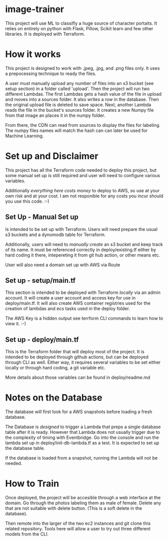 # image-trainer
This project will use ML to classifly a huge source of character portaits. It relies on entirely on python with Flask, Pillow, Scikit learn and few other libraries. It is deployed with Terraform.

# How it works
This project is designed to work with .jpeg, .jpg, and .png files only. It uses a prepocessing technique to ready the files.

A user must manually upload any number of files into an s3 bucket (see setup section) in a folder called 'upload'. Then the project will run two different Lambdas. The first Lambdas gets a hash value of the file in upload and moves into a sources folder. It also writes a row in the database. Then the original upload file is deleted to save space. Next, another Lambda reads the file in the bucket's sources folder. It creates a new Numpy file from that image an places it in the numpy folder.

From there, the CDN can read from sources to display the files for labeling. The numpy files names will match the hash can can later be used for Machine Learning.

# Set up and Disclaimer

This project has all the Terraform code needed to deploy this project, but some manual set up is still required and user will need to configure various variables.

Additionally *everything here costs money* to deploy to AWS, so use at your own risk and at your cost. I am not responible for any costs you incur should you use this code. :-)

## Set Up - Manual Set up

Is intended to be set up with Terraform. Users will need prepare the usual s3 buckets and a dynomodb table for Terraform.

Additionally, users will need to *manually create* an s3 bucket and keep track of its name. It must be referenced correctly in deploy/existing.tf either by hard coding it there, intepereting it from git hub action, or other means etc.

User will also need a domain set up with AWS via Route 

## Set up - setup/main.tf

This section is intended to be deployed with Terraform *locally* via an admin account. It will create a user account and access key for use in deploy/main.tf. It will also create AWS container registries used for the creation of lambdas and ecs tasks used in the deploy folder.

The AWS Key is a hidden output see terrform CLI commands to learn how to view it. :-)

## Set up - deploy/main.tf

This is the Terraform folder that will deploy most of the project. It is intended to be deployed through github actions, but can be deployed through CLI as well. Either way, it requires several variables to be set either locally or through hard coding, a git variable etc.

More details about those variables can be found in deploy/readme.md

# Notes on the Database

The database will first look for a AWS snapshots before loading a fresh database.

The Database is *designed* to trigger a Lambda that preps a single database table after it is ready. However that Lambda does not usually trigger due to the complexity of timing with Eventbridge. Go into the console and run the lambda set up in deploy/init-db-lambda.tf as a test. It is expected to set up the database table.

If the database is loaded from a snapshot, running the Lambda will not be needed.

# How to Train

Once deployed, the project will be accesible through a web interface at the domain. Go through the photos labeling them as male of female. Delete any that are not suitable with delete button. (This is a soft delete in the database).

Then remote into the larger of the two ec2 instances and git clone this related repository. Tools here will allow a user to try out three different models from the CLI.